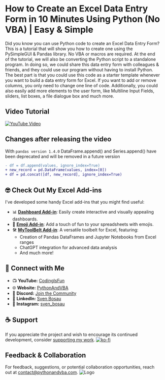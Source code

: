 
# How to Create an Excel Data Entry Form in 10 Minutes Using Python (No VBA) | Easy & Simple

Did you know you can use Python code to create an Excel Data Entry Form? This is a tutorial that will show you how to create one using the PySimpleGUI & Pandas library. No VBA or macros are required. At the end of the tutorial, we will also be converting the Python script to a standalone program. In doing so, we could share this data entry form with colleagues & friends, and they could use our program without having to install Python. The best part is that you could use this code as a starter template whenever you want to build a data entry form for Excel. If you want to add or remove columns, you only need to change one line of code. Additionally, you could also easily add more elements to the user form, like Multiline Input Fields, sliders, list boxes, a file dialogue box and much more.


## Video Tutorial

[![YouTube Video](https://img.youtube.com/vi/svcv8uub0D0/0.jpg)](https://youtu.be/svcv8uub0D0)

## Changes after releasing the video
With `pandas version 1.4.0` DataFrame.append() and Series.append() have been deprecated and will be removed in a future version
```diff
- df = df.append(values, ignore_index=True)
+ new_record = pd.DataFrame(values, index=[0])
+ df = pd.concat([df, new_record], ignore_index=True)
```

## 🤓 Check Out My Excel Add-ins
I've developed some handy Excel add-ins that you might find useful:

- 📊 **[Dashboard Add-in](https://pythonandvba.com/grafly)**: Easily create interactive and visually appealing dashboards.
- 🤪 **[Emoji Add-in](https://pythonandvba.com/emojify)**: Add a touch of fun to your spreadsheets with emojis.
- 🛠️ **[MyToolBelt Add-in](https://pythonandvba.com/mytoolbelt)**: A versatile toolbelt for Excel, featuring:
  - Creation of Pandas DataFrames and Jupyter Notebooks from Excel ranges
  - ChatGPT integration for advanced data analysis
  - And much more!

## 🤝 Connect with Me
- 📺 **YouTube:** [CodingIsFun](https://youtube.com/c/CodingIsFun)
- 🌐 **Website:** [PythonAndVBA](https://pythonandvba.com)
- 💬 **Discord:** [Join the Community](https://pythonandvba.com/discord)
- 💼 **LinkedIn:** [Sven Bosau](https://www.linkedin.com/in/sven-bosau/)
- 📸 **Instagram:** [sven_bosau](https://www.instagram.com/sven_bosau/)

## ☕ Support 
If you appreciate the project and wish to encourage its continued development, consider [supporting my work](https://pythonandvba.com/coffee-donation).
[![ko-fi](https://ko-fi.com/img/githubbutton_sm.svg)](https://pythonandvba.com/coffee-donation)

## Feedback & Collaboration
For feedback, suggestions, or potential collaboration opportunities, reach out at contact@pythonandvba.com.
![Logo](https://www.pythonandvba.com/banner-img)


